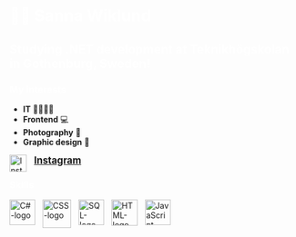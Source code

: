 # <span style="color:white;">👋🏻 Sanna Wiklund </span>


## <span style="color:white;">Studying .NET development at Teknikhögskolan in Gothenburg, Sweden!</span>



### <span style="color:white;">**My interests**</span>
* **IT** 👩🏻‍💻💜
* **Frontend** 💻
* **Photography** 📸
* **Graphic design** 🎨

<img alt="Instagram-logo" width="30px" align="left" style="padding-right:10px"
  src="https://upload.wikimedia.org/wikipedia/commons/thumb/e/e7/Instagram_logo_2016.svg/2048px-Instagram_logo_2016.svg.png"> 
  <span style="font-size: larger;">[**Instagram**](https://www.instagram.com/wiklundscreations/)</span>


### <span style="color:white;">**Skills**</span>
<img alt="C#-logo" width="45px" align="left" style="padding-right:10px"
  src="https://static-00.iconduck.com/assets.00/c-sharp-c-icon-1822x2048-wuf3ijab.png" />
<img alt="CSS-logo" width="50px" align="left" style="padding-right:10px"
  src="https://cdn.pixabay.com/photo/2017/08/05/11/16/logo-2582747_1280.png">
<img alt="SQL-logo" width="45px" align="left" style="padding-right:10px"
  src="https://static-00.iconduck.com/assets.00/sql-database-sql-azure-icon-1955x2048-4pmty46t.png">
<img alt="HTML-logo" width="46px" align="left" style="padding-right:10px"
  src="https://cdn.jsdelivr.net/gh/devicons/devicon/icons/html5/html5-plain-wordmark.svg">
  <img alt="JavaScript-logo" width="45px" align="left" style="padding-right:10px"
  src="https://cdn.jsdelivr.net/gh/devicons/devicon/icons/javascript/javascript-original.svg">
<br />
<br />


